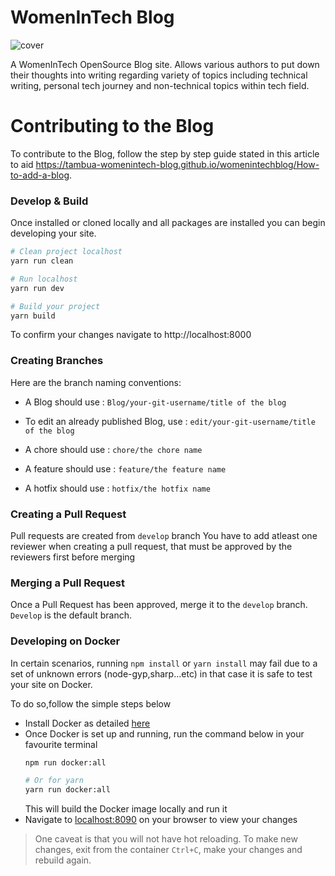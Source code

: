 # WomenInTech Blog

![cover](https://user-images.githubusercontent.com/39112051/113208193-2e934180-927a-11eb-8346-8d8721e65a23.png)


A WomenInTech OpenSource Blog site. Allows various authors to put down their thoughts into writing
regarding variety of topics including technical writing, personal tech journey and non-technical topics within tech field.


# Contributing to the Blog

To contribute to the Blog, follow the step by step guide stated in this article to aid https://tambua-womenintech-blog.github.io/womenintechblog/How-to-add-a-blog.


### Develop & Build

Once installed or cloned locally and all packages are installed you can begin developing your site.

```sh
# Clean project localhost
yarn run clean

# Run localhost
yarn run dev

# Build your project
yarn build
```

To confirm your changes navigate to
http://localhost:8000

### Creating Branches

Here are the branch naming conventions:

* A Blog should use : `Blog/your-git-username/title of the blog`  

* To edit an already published Blog, use : `edit/your-git-username/title of the blog`

* A chore should use : `chore/the chore name`

* A feature should use : `feature/the feature name`

* A hotfix should use :  `hotfix/the hotfix name`

### Creating a Pull Request

Pull requests are created from `develop` branch
You have to add atleast one reviewer when creating a pull request, that must be approved by the reviewers first before merging

### Merging a Pull Request

Once a Pull Request has been approved, merge it to the `develop` branch. 
`Develop` is the default branch. 

### Developing on Docker 

In certain scenarios, running `npm install` or `yarn install` may fail due to a set of unknown errors (node-gyp,sharp...etc)
in that case it is safe to test your site on Docker.

To do so,follow the simple steps below

* Install Docker as detailed [here](https://docs.docker.com/engine/install/) 
* Once Docker is set up and running, run the command below in your favourite terminal
    ```bash 
    npm run docker:all

    # Or for yarn 
    yarn run docker:all
    ```
    This will build the Docker image locally and run it
* Navigate to [localhost:8090](localhosst:8090) on your browser to view your changes

> One caveat is that you will not have hot reloading. To make new changes, exit from the container `Ctrl+C`, make your changes 
    and rebuild again.  
